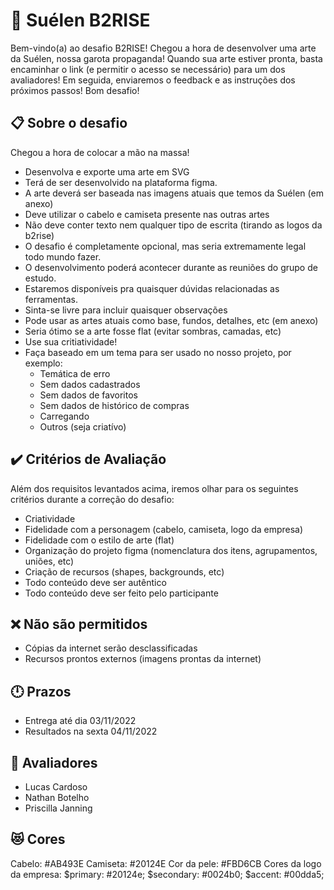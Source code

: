 # 🚀 Suélen B2RISE
Bem-vindo(a) ao desafio B2RISE!
Chegou a hora de desenvolver uma arte da Suélen, nossa garota propaganda!
Quando sua arte estiver pronta, basta encaminhar o link (e permitir o acesso se necessário) para um dos avaliadores!
Em seguida, enviaremos o feedback e as instruções dos próximos passos!
Bom desafio!

## 📋 Sobre o desafio
Chegou a hora de colocar a mão na massa!
- Desenvolva e exporte uma arte em SVG
- Terá de ser desenvolvido na plataforma figma.
- A arte deverá ser baseada nas imagens atuais que temos da Suélen (em anexo)
- Deve utilizar o cabelo e camiseta presente nas outras artes
- Não deve conter texto nem qualquer tipo de escrita (tirando as logos da b2rise)
- O desafio é completamente opcional, mas seria extremamente legal todo mundo fazer.
- O desenvolvimento poderá acontecer durante as reuniões do grupo de estudo.
- Estaremos disponíveis pra quaisquer dúvidas relacionadas as ferramentas.
- Sinta-se livre para incluir quaisquer observações
- Pode usar as artes atuais como base, fundos, detalhes, etc (em anexo)
- Seria ótimo se a arte fosse flat (evitar sombras, camadas, etc)
- Use sua critiatividade!
- Faça baseado em um tema para ser usado no nosso projeto, por exemplo:
    * Temática de erro
    * Sem dados cadastrados
    * Sem dados de favoritos
    * Sem dados de histórico de compras 
    * Carregando
    * Outros (seja criatívo)

## ✔️ Critérios de Avaliação
Além dos requisitos levantados acima, iremos olhar para os seguintes critérios durante a correção do desafio:
- Criatividade
- Fidelidade com a personagem (cabelo, camiseta, logo da empresa)
- Fidelidade com o estilo de arte (flat)
- Organização do projeto figma (nomenclatura dos itens, agrupamentos, uniões, etc)
- Criação de recursos (shapes, backgrounds, etc)
- Todo conteúdo deve ser autêntico
- Todo conteúdo deve ser feito pelo participante

## ❌ Não são permitidos
- Cópias da internet serão desclassificadas
- Recursos prontos externos (imagens prontas da internet)

## 🕛 Prazos
- Entrega até dia 03/11/2022
- Resultados na sexta 04/11/2022

## 🧑 Avaliadores
* Lucas Cardoso
* Nathan Botelho
* Priscilla Janning

## 😻 Cores
Cabelo: #AB493E
Camiseta: #20124E
Cor da pele: #FBD6CB
Cores da logo da empresa:
    $primary: #20124e;
    $secondary: #0024b0;
    $accent: #00dda5;
